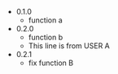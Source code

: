 * 0.1.0
  * function a
* 0.2.0
  * function b
  * This line is from USER A
* 0.2.1
  * fix function B
